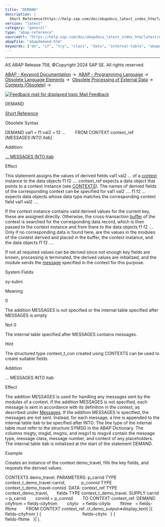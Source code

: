 ```yaml
---
title: "DEMAND"
description: |
  Short Reference(https://help.sap.com/doc/abapdocu_latest_index_htm/latest/en-US/abapdemand_shortref.htm) Obsolete Syntax DEMAND val1 = f1 val2 = f2 ... FROM CONTEXT context_ref MESSAGES INTO itab. Addition: ... MESSAGES INTO itab(#!ABAP_ONE_ADD@1@) Effect This statement assigns the valu
version: "latest"
category: "general"
type: "abap-reference"
sourceUrl: "https://help.sap.com/doc/abapdocu_latest_index_htm/latest/en-US/abapdemand.htm"
abapFile: "abapdemand.htm"
keywords: ["do", "if", "try", "class", "data", "internal-table", "abapdemand"]
---
```


* * *

AS ABAP Release 758, ©Copyright 2024 SAP SE. All rights reserved.

[ABAP - Keyword Documentation](https://help.sap.com/doc/abapdocu_latest_index_htm/latest/en-US/abenabap.htm) →  [ABAP - Programming Language](https://help.sap.com/doc/abapdocu_latest_index_htm/latest/en-US/abenabap_reference.htm) →  [Obsolete Language Elements](https://help.sap.com/doc/abapdocu_latest_index_htm/latest/en-US/abenabap_obsolete.htm) →  [Obsolete Processing of External Data](https://help.sap.com/doc/abapdocu_latest_index_htm/latest/en-US/abendata_storage_obsolete.htm) →  [Contexts (Obsolete)](https://help.sap.com/doc/abapdocu_latest_index_htm/latest/en-US/abencontext.htm) → 

 [![](Mail.gif?object=Mail.gif "Feedback mail for displayed topic") Mail Feedback](mailto:f1_help@sap.com?subject=Feedback%20on%20ABAP%20Documentation&body=Document:%20DEMAND%2C%20ABAPDEMAND%2C%20758%0D%0A%0D%0AError:%0D%0A%0D%0A%0D%0A%0D%0ASuggestion%20for%20improvement:)

DEMAND

[Short Reference](https://help.sap.com/doc/abapdocu_latest_index_htm/latest/en-US/abapdemand_shortref.htm)

Obsolete Syntax

DEMAND val1 = f1 val2 = f2 ...
       FROM CONTEXT context\_ref
       *\[*MESSAGES INTO itab*\]*.

Addition:

[... MESSAGES INTO itab](#!ABAP_ONE_ADD@1@)

Effect

This statement assigns the values of derived fields val1 val2 ... of a [context](https://help.sap.com/doc/abapdocu_latest_index_htm/latest/en-US/abencontext_glosry.htm "Glossary Entry") instance to the data objects f1 f2 .... context\_ref expects a data object that points to a context instance (see [CONTEXTS](https://help.sap.com/doc/abapdocu_latest_index_htm/latest/en-US/abapcontexts.htm)). The names of derived fields of the corresponding context can be specified for val1 val2 .... f1 f2 ... expects data objects whose data type matches the corresponding context field val1 val2 ....

If the context instance contains valid derived values for the current key, these are assigned directly. Otherwise, the cross-transaction [buffer](https://help.sap.com/doc/abapdocu_latest_index_htm/latest/en-US/abencontext_buffer.htm) of the context is searched for the corresponding data record, which is then passed to the context instance and from there to the data objects f1 f2 .... Only if no corresponding data is found here, are the values in the modules of the context derived and placed in the buffer, the context instance, and the data objects f1 f2 ....

If not all required values can be derived since not enough key fields are known, processing is terminated, the derived values are initialized, and the module sends the [message](https://help.sap.com/doc/abapdocu_latest_index_htm/latest/en-US/abenmessage_glosry.htm "Glossary Entry") specified in the context for this purpose.

System Fields

sy-subrc

Meaning

0

The addition MESSAGES is not specified or the internal table specified after MESSAGES is empty

Not 0

The internal table specified after MESSAGES contains messages.

Hint

The structured type context\_t\_con created using CONTEXTS can be used to create suitable fields.

Addition   

... MESSAGES INTO itab

Effect

The addition MESSAGES is used for handling any messages sent by the modules of a context. If the addition MESSAGES is not specified, each message is sent in accordance with its definition in the context, as described under [Messages](https://help.sap.com/doc/abapdocu_latest_index_htm/latest/en-US/abenabap_messages.htm). If the addition MESSAGES is specified, the messages are not sent. Instead, for each message, a line is appended to the internal table itab to be specified after INTO. The line type of the internal table must refer to the structure SYMSG in the ABAP Dictionary. The columns msgty, msgid, msgno, and msgv1 to msgv4 contain the message type, message class, message number, and content of any placeholders. The internal table itab is initialized at the start of the statement DEMAND.

Example

Creates an instance of the context demo\_travel, fills the key fields, and requests the derived values.

CONTEXTS demo\_travel.
PARAMETERS: p\_carrid TYPE context\_t\_demo\_travel-carrid,
            p\_connid TYPE context\_t\_demo\_travel-connid.
DATA: context\_ref TYPE context\_demo\_travel,
      fields TYPE context\_t\_demo\_travel.
SUPPLY carrid = p\_carrid
       connid = p\_connid
       TO CONTEXT context\_ref.
DEMAND cityfrom = fields-cityfrom
       cityto   = fields-cityto
       fltime   = fields-fltime
       FROM CONTEXT context\_ref.
cl\_demo\_output=>display\_text( |{ fields-cityfrom } {
                                 fields-cityto   } {
                                 fields-fltime   }| ).